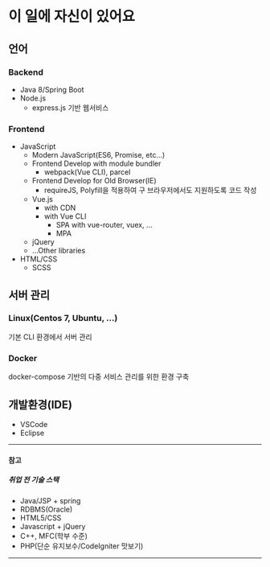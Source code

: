 # 이 일에 자신이 있어요<span id="proud"></span>
## 언어
### Backend
- Java 8/Spring Boot
- Node.js
  - express.js 기반 웹서비스

### Frontend
- JavaScript
  - Modern JavaScript(ES6, Promise, etc...)
  - Frontend Develop with module bundler
    - webpack(Vue CLI), parcel
  - Frontend Develop for Old Browser(IE)  
    - requireJS, Polyfill을 적용하여 구 브라우저에서도 지원하도록 코드 작성
  - Vue.js
    - with CDN
    - with Vue CLI
      - SPA with vue-router, vuex, ...
      - MPA
  - jQuery
  - ...Other libraries
- HTML/CSS
  - SCSS

## 서버 관리
### Linux(Centos 7, Ubuntu, ...)
기본 CLI 환경에서 서버 관리
### Docker
docker-compose 기반의 다중 서비스 관리를 위한 환경 구축

## 개발환경(IDE)
- VSCode
- Eclipse


---
#### 참고
##### 취업 전 기술 스택
- Java/JSP + spring
- RDBMS(Oracle)
- HTML5/CSS
- Javascript + jQuery
- C++, MFC(학부 수준)
- PHP(단순 유지보수/CodeIgniter 맛보기)
---
